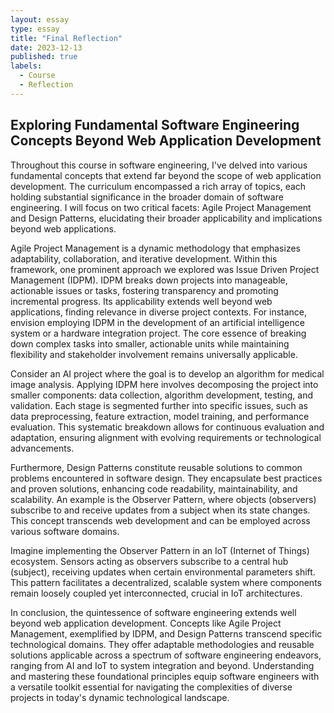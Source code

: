 ```yaml
---
layout: essay
type: essay
title: "Final Reflection"
date: 2023-12-13
published: true
labels:
  - Course
  - Reflection
---
```


## Exploring Fundamental Software Engineering Concepts Beyond Web Application Development

Throughout this course in software engineering, I've delved into various fundamental concepts that extend far beyond the scope of web application development. The curriculum encompassed a rich array of topics, each holding substantial significance in the broader domain of software engineering. I will focus on two critical facets: Agile Project Management and Design Patterns, elucidating their broader applicability and implications beyond web applications.

Agile Project Management is a dynamic methodology that emphasizes adaptability, collaboration, and iterative development. Within this framework, one prominent approach we explored was Issue Driven Project Management (IDPM). IDPM breaks down projects into manageable, actionable issues or tasks, fostering transparency and promoting incremental progress. Its applicability extends well beyond web applications, finding relevance in diverse project contexts. For instance, envision employing IDPM in the development of an artificial intelligence system or a hardware integration project. The core essence of breaking down complex tasks into smaller, actionable units while maintaining flexibility and stakeholder involvement remains universally applicable.

Consider an AI project where the goal is to develop an algorithm for medical image analysis. Applying IDPM here involves decomposing the project into smaller components: data collection, algorithm development, testing, and validation. Each stage is segmented further into specific issues, such as data preprocessing, feature extraction, model training, and performance evaluation. This systematic breakdown allows for continuous evaluation and adaptation, ensuring alignment with evolving requirements or technological advancements.

Furthermore, Design Patterns constitute reusable solutions to common problems encountered in software design. They encapsulate best practices and proven solutions, enhancing code readability, maintainability, and scalability. An example is the Observer Pattern, where objects (observers) subscribe to and receive updates from a subject when its state changes. This concept transcends web development and can be employed across various software domains.

Imagine implementing the Observer Pattern in an IoT (Internet of Things) ecosystem. Sensors acting as observers subscribe to a central hub (subject), receiving updates when certain environmental parameters shift. This pattern facilitates a decentralized, scalable system where components remain loosely coupled yet interconnected, crucial in IoT architectures.

In conclusion, the quintessence of software engineering extends well beyond web application development. Concepts like Agile Project Management, exemplified by IDPM, and Design Patterns transcend specific technological domains. They offer adaptable methodologies and reusable solutions applicable across a spectrum of software engineering endeavors, ranging from AI and IoT to system integration and beyond. Understanding and mastering these foundational principles equip software engineers with a versatile toolkit essential for navigating the complexities of diverse projects in today's dynamic technological landscape.